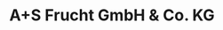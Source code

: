 ---
title: "A+S Frucht GmbH & Co. KG"
url: /oldenburg/a-s-frucht-gmbh-und-co-kg/
shop: Großhandel
---